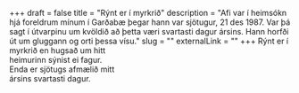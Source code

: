 +++
draft = false
title = "Rýnt er í myrkrið"
description = "Afi var í heimsókn hjá foreldrum mínum í Garðabæ þegar hann var sjötugur, 21 des 1987. Var þá sagt í útvarpinu um kvöldið að þetta væri svartasti dagur ársins. Hann horfði út um gluggann og orti þessa vísu."
slug = ""
externalLink = ""
+++
Rýnt er í myrkrið en hugsað um hitt  
heimurinn sýnist ei fagur.  
Enda er sjötugs afmælið mitt  
ársins svartasti dagur.  
